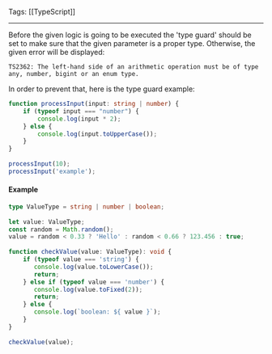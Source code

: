 
Tags: [[TypeScript]]

---
 
Before the given logic is going to be executed the 'type guard' should be set to make sure that the given parameter is a proper type. Otherwise, the given error will be displayed:

`TS2362: The left-hand side of an arithmetic operation must be of type any, number, bigint or an enum type.`

In order to prevent that, here is the type guard example:

```ts
function processInput(input: string | number) {  
    if (typeof input === "number") {  
        console.log(input * 2);  
    } else {  
        console.log(input.toUpperCase());  
    }  
}  
  
processInput(10);  
processInput('example');
```
#### Example

```ts
type ValueType = string | number | boolean;  
  
let value: ValueType;  
const random = Math.random();  
value = random < 0.33 ? 'Hello' : random < 0.66 ? 123.456 : true;  
  
function checkValue(value: ValueType): void {  
    if (typeof value === 'string') {  
       console.log(value.toLowerCase());  
       return;  
    } else if (typeof value === 'number') {  
       console.log(value.toFixed(2));  
       return;  
    } else {  
       console.log(`boolean: ${ value }`);  
    }  
}  
  
checkValue(value);
```
